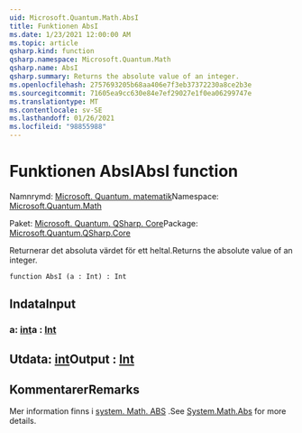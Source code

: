 ```yaml
---
uid: Microsoft.Quantum.Math.AbsI
title: Funktionen AbsI
ms.date: 1/23/2021 12:00:00 AM
ms.topic: article
qsharp.kind: function
qsharp.namespace: Microsoft.Quantum.Math
qsharp.name: AbsI
qsharp.summary: Returns the absolute value of an integer.
ms.openlocfilehash: 2757693205b68aa406e7f3eb37372230a8ce2b3e
ms.sourcegitcommit: 71605ea9cc630e84e7ef29027e1f0ea06299747e
ms.translationtype: MT
ms.contentlocale: sv-SE
ms.lasthandoff: 01/26/2021
ms.locfileid: "98855988"
---
```

# <a name="absi-function"></a><span data-ttu-id="382e3-102">Funktionen AbsI</span><span class="sxs-lookup"><span data-stu-id="382e3-102">AbsI function</span></span>

<span data-ttu-id="382e3-103">Namnrymd: [Microsoft. Quantum. matematik](xref:Microsoft.Quantum.Math)</span><span class="sxs-lookup"><span data-stu-id="382e3-103">Namespace: [Microsoft.Quantum.Math](xref:Microsoft.Quantum.Math)</span></span>

<span data-ttu-id="382e3-104">Paket: [Microsoft. Quantum. QSharp. Core](https://nuget.org/packages/Microsoft.Quantum.QSharp.Core)</span><span class="sxs-lookup"><span data-stu-id="382e3-104">Package: [Microsoft.Quantum.QSharp.Core](https://nuget.org/packages/Microsoft.Quantum.QSharp.Core)</span></span>


<span data-ttu-id="382e3-105">Returnerar det absoluta värdet för ett heltal.</span><span class="sxs-lookup"><span data-stu-id="382e3-105">Returns the absolute value of an integer.</span></span>

```qsharp
function AbsI (a : Int) : Int
```


## <a name="input"></a><span data-ttu-id="382e3-106">Indata</span><span class="sxs-lookup"><span data-stu-id="382e3-106">Input</span></span>

### <a name="a--int"></a><span data-ttu-id="382e3-107">a: [int](xref:microsoft.quantum.lang-ref.int)</span><span class="sxs-lookup"><span data-stu-id="382e3-107">a : [Int](xref:microsoft.quantum.lang-ref.int)</span></span>





## <a name="output--int"></a><span data-ttu-id="382e3-108">Utdata: [int](xref:microsoft.quantum.lang-ref.int)</span><span class="sxs-lookup"><span data-stu-id="382e3-108">Output : [Int](xref:microsoft.quantum.lang-ref.int)</span></span>



## <a name="remarks"></a><span data-ttu-id="382e3-109">Kommentarer</span><span class="sxs-lookup"><span data-stu-id="382e3-109">Remarks</span></span>

<span data-ttu-id="382e3-110">Mer information finns i [system. Math. ABS](https://docs.microsoft.com/dotnet/api/system.math.abs) .</span><span class="sxs-lookup"><span data-stu-id="382e3-110">See [System.Math.Abs](https://docs.microsoft.com/dotnet/api/system.math.abs) for more details.</span></span>